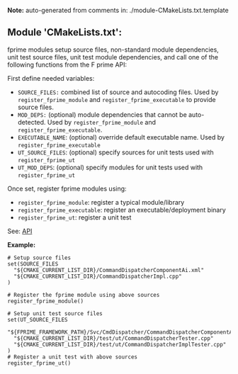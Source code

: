 **Note:** auto-generated from comments in: ./module-CMakeLists.txt.template

## Module 'CMakeLists.txt':

fprime modules setup source files, non-standard module dependencies, unit test source files, unit test module
dependencies, and call one of the following functions from the F prime API:

First define needed variables:

- `SOURCE_FILES:` combined list of source and autocoding files. Used by `register_fprime_module` and
  `register_fprime_executable` to provide source files.
- `MOD_DEPS:` (optional) module dependencies that cannot be auto-detected. Used by  `register_fprime_module` and
   `register_fprime_executable`.
- `EXECUTABLE_NAME`: (optional) override default executable name. Used by `register_fprime_executable`
- `UT_SOURCE_FILES`: (optional) specify sources for unit tests used with `register_fprime_ut`
- `UT_MOD_DEPS`: (optional) specify modules for unit tests used with `register_fprime_ut`

Once set, register fprime modules using:
- `register_fprime_module`: register a typical module/library
- `register_fprime_executable`: register an executable/deployment binary
- `register_fprime_ut`: register a unit test


See: [API](./API.md)

**Example:**
```
# Setup source files
set(SOURCE_FILES
  "${CMAKE_CURRENT_LIST_DIR}/CommandDispatcherComponentAi.xml"
  "${CMAKE_CURRENT_LIST_DIR}/CommandDispatcherImpl.cpp"
)

# Register the fprime module using above sources
register_fprime_module()

# Setup unit test source files
set(UT_SOURCE_FILES
  "${FPRIME_FRAMEWORK_PATH}/Svc/CmdDispatcher/CommandDispatcherComponentAi.xml"
  "${CMAKE_CURRENT_LIST_DIR}/test/ut/CommandDispatcherTester.cpp"
  "${CMAKE_CURRENT_LIST_DIR}/test/ut/CommandDispatcherImplTester.cpp"
)
# Register a unit test with above sources
register_fprime_ut()
```


